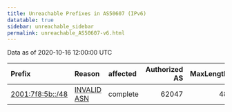 ```yaml
---
title: Unreachable Prefixes in AS50607 (IPv6)
datatable: true
sidebar: unreachable_sidebar
permalink: unreachable_AS50607-v6.html
---
```


Data as of 2020-10-16 12:00:00 UTC


<div class="datatable-begin"></div>

| Prefix                                                     | Reason                                                                                                  | affected   |   Authorized AS |   MaxLength | Anchor                                         |   unreachable /48s |
|:-----------------------------------------------------------|:--------------------------------------------------------------------------------------------------------|:-----------|----------------:|------------:|:-----------------------------------------------|-------------------:|
| [2001:7f8:5b::/48](https://stat.ripe.net/2001:7f8:5b::/48) | [INVALID ASN](https://rpki-validator.ripe.net/announcement-preview?asn=AS50607&prefix=2001:7f8:5b::/48) | complete   |           62047 |          48 | [RIPE](unreachable_RIPE_NCC_RPKI_Root-v6.html) |                  1 |

<div class="datatable-end"></div>